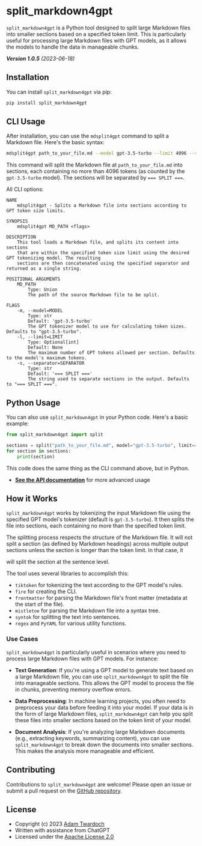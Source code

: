 # split_markdown4gpt

`split_markdown4gpt` is a Python tool designed to split large Markdown files into smaller sections based on a specified token limit. This is particularly useful for processing large Markdown files with GPT models, as it allows the models to handle the data in manageable chunks.

_**Version 1.0.5** (2023-06-18)_

## Installation

You can install `split_markdown4gpt` via pip:

```bash
pip install split_markdown4gpt
```

## CLI Usage

After installation, you can use the `mdsplit4gpt` command to split a Markdown file. Here's the basic syntax:

```bash
mdsplit4gpt path_to_your_file.md --model gpt-3.5-turbo --limit 4096 --separator "=== SPLIT ==="
```

This command will split the Markdown file at `path_to_your_file.md` into sections, each containing no more than 4096 tokens (as counted by the `gpt-3.5-turbo` model). The sections will be separated by `=== SPLIT ===`.

All CLI options:

```
NAME
    mdsplit4gpt - Splits a Markdown file into sections according to GPT token size limits.

SYNOPSIS
    mdsplit4gpt MD_PATH <flags>

DESCRIPTION
    This tool loads a Markdown file, and splits its content into sections
    that are within the specified token size limit using the desired GPT tokenizing model. The resulting
    sections are then concatenated using the specified separator and returned as a single string.

POSITIONAL ARGUMENTS
    MD_PATH
        Type: Union
        The path of the source Markdown file to be split.

FLAGS
    -m, --model=MODEL
        Type: str
        Default: 'gpt-3.5-turbo'
        The GPT tokenizer model to use for calculating token sizes. Defaults to "gpt-3.5-turbo".
    -l, --limit=LIMIT
        Type: Optional[int]
        Default: None
        The maximum number of GPT tokens allowed per section. Defaults to the model's maximum tokens.
    -s, --separator=SEPARATOR
        Type: str
        Default: '=== SPLIT ==='
        The string used to separate sections in the output. Defaults to "=== SPLIT ===".
```

## Python Usage

You can also use `split_markdown4gpt` in your Python code. Here's a basic example:

```python
from split_markdown4gpt import split

sections = split("path_to_your_file.md", model="gpt-3.5-turbo", limit=4096)
for section in sections:
    print(section)
```

This code does the same thing as the CLI command above, but in Python.

- **[See the API documentation](https://twardoch.github.io/split-markdown4gpt/API.html)** for more advanced usage

## How it Works

`split_markdown4gpt` works by tokenizing the input Markdown file using the specified GPT model's tokenizer (default is `gpt-3.5-turbo`). It then splits the file into sections, each containing no more than the specified token limit.

The splitting process respects the structure of the Markdown file. It will not split a section (as defined by Markdown headings) across multiple output sections unless the section is longer than the token limit. In that case, it

will split the section at the sentence level.

The tool uses several libraries to accomplish this:

- `tiktoken` for tokenizing the text according to the GPT model's rules.
- `fire` for creating the CLI.
- `frontmatter` for parsing the Markdown file's front matter (metadata at the start of the file).
- `mistletoe` for parsing the Markdown file into a syntax tree.
- `syntok` for splitting the text into sentences.
- `regex` and `PyYAML` for various utility functions.

### Use Cases

`split_markdown4gpt` is particularly useful in scenarios where you need to process large Markdown files with GPT models. For instance:

- **Text Generation**: If you're using a GPT model to generate text based on a large Markdown file, you can use `split_markdown4gpt` to split the file into manageable sections. This allows the GPT model to process the file in chunks, preventing memory overflow errors.

- **Data Preprocessing**: In machine learning projects, you often need to preprocess your data before feeding it into your model. If your data is in the form of large Markdown files, `split_markdown4gpt` can help you split these files into smaller sections based on the token limit of your model.

- **Document Analysis**: If you're analyzing large Markdown documents (e.g., extracting keywords, summarizing content), you can use `split_markdown4gpt` to break down the documents into smaller sections. This makes the analysis more manageable and efficient.

## Contributing

Contributions to `split_markdown4gpt` are welcome! Please open an issue or submit a pull request on the [GitHub repository](https://github.com/twardoch/split-markdown4gpt).

## License

- Copyright (c) 2023 [Adam Twardoch](./AUTHORS.md)
- Written with assistance from ChatGPT
- Licensed under the [Apache License 2.0](./LICENSE.txt)<a id="split_markdown4gpt"></a>


